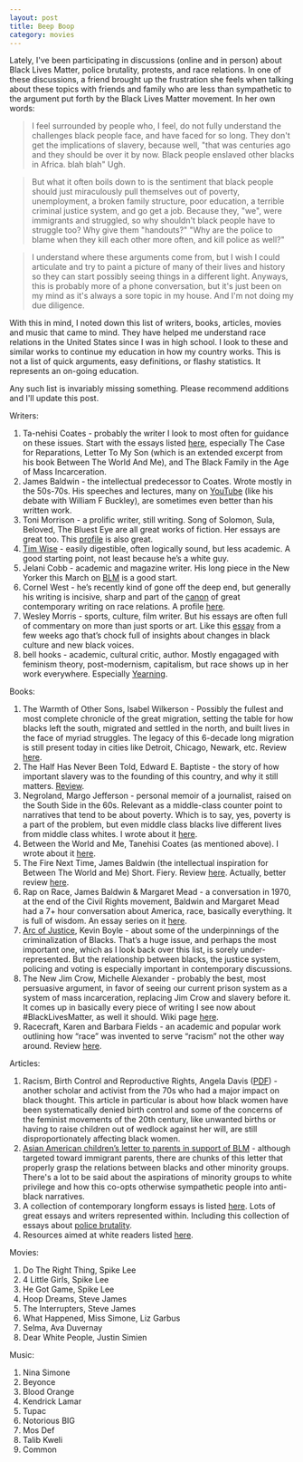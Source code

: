 ```yaml
---
layout: post
title: Beep Boop
category: movies
---
```


Lately, I've been participating in discussions (online and in person) about Black Lives Matter, police brutality, protests, and race relations. In one of these discussions, a friend brought up the frustration she feels when talking about these topics with friends and family who are less than sympathetic to the argument put forth by the Black Lives Matter movement. In her own words:

>I feel surrounded by people who, I feel, do not fully understand the challenges black people face, and have faced for so long. They don't get the implications of slavery, because well, "that was centuries ago and they should be over it by now. Black people enslaved other blacks in Africa. blah blah" Ugh.

>But what it often boils down to is the sentiment that black people should just miraculously pull themselves out of poverty, unemployment, a broken family structure, poor education, a terrible criminal justice system, and go get a job. Because they, "we", were immigrants and struggled, so why shouldn't black people have to struggle too? Why give them "handouts?" "Why are the police to blame when they kill each other more often, and kill police as well?"

>I understand where these arguments come from, but I wish I could articulate and try to paint a picture of many of their lives and history so they can start possibly seeing things in a different light. Anyways, this is probably more of a phone conversation, but it's just been on my mind as it's always a sore topic in my house. And I'm not doing my due diligence.

With this in mind, I noted down this list of writers, books, articles, movies and music that came to mind. They have helped me understand race relations in the United States since I was in high school. I look to these and similar works to continue my education in how my country works. This is not a list of quick arguments, easy definitions, or flashy statistics. It represents an on-going education.

Any such list is invariably missing something. Please recommend additions and I'll update this post.

Writers:

1. Ta-nehisi Coates - probably the writer I look to most often for guidance on these issues. Start with the essays listed [here](https://longform.org/archive/writers/ta-nehisi-coates), especially The Case for Reparations, Letter To My Son (which is an extended excerpt from his book Between The World And Me), and The Black Family in the Age of Mass Incarceration.
2. James Baldwin - the intellectual predecessor to Coates. Wrote mostly in the 50s-70s. His speeches and lectures, many on [YouTube](https://www.youtube.com/watch?v=hnIjXmfTSYg) (like his debate with William F Buckley), are sometimes even better than his written work.
3. Toni Morrison - a prolific writer, still writing. Song of Solomon, Sula, Beloved, The Bluest Eye are all great works of fiction. Her essays are great too. This [profile](https://www.nytimes.com/2015/04/12/magazine/the-radical-vision-of-toni-morrison.html) is also great.
4. [Tim Wise](http://www.timwise.org/f-a-q-s/) - easily digestible, often logically sound, but less academic. A good starting point, not least because he’s a white guy.
5. Jelani Cobb - academic and magazine writer. His long piece in the New Yorker this March on [BLM](http://www.newyorker.com/magazine/2016/03/14/where-is-black-lives-matter-headed) is a good start.
6. Cornel West - he’s recently kind of gone off the deep end, but generally his writing is incisive, sharp and part of the [canon](https://www.nytimes.com/1993/04/27/books/books-of-the-times-rage-and-reason-in-the-crisis-of-black-america.html) of great contemporary writing on race relations. A profile [here](http://www.newyorker.com/magazine/2009/11/02/the-oracle-3).
7. Wesley Morris - sports, culture, film writer. But his essays are often full of commentary on more than just sports or art. Like this [essay](https://www.nytimes.com/2016/06/17/arts/defining-and-proclaiming-a-new-black-power.html) from a few weeks ago that’s chock full of insights about changes in black culture and new black voices.
8. bell hooks - academic, cultural critic, author. Mostly engagaged with feminism theory, post-modernism, capitalism, but race shows up in her work everywhere. Especially [Yearning](https://www.goodreads.com/book/show/385655.Yearning).

Books:

1. The Warmth of Other Sons, Isabel Wilkerson - Possibly the fullest and most complete chronicle of the great migration, setting the table for how blacks left the south, migrated and settled in the north, and built lives in the face of myriad struggles. The legacy of this 6-decade long migration is still present today in cities like Detroit, Chicago, Newark, etc. Review [here](https://www.nytimes.com/2010/09/05/books/review/Oshinsky-t.html?pagewanted=all).
2. The Half Has Never Been Told, Edward E. Baptiste - the story of how important slavery was to the founding of this country, and why it still matters. [Review](https://www.nytimes.com/2014/10/05/books/review/the-half-has-never-been-told-by-edward-e-baptist.html).
3. Negroland, Margo Jefferson - personal memoir of a journalist, raised on the South Side in the 60s. Relevant as a middle-class counter point to narratives that tend to be about poverty. Which is to say, yes, poverty is a part of the problem, but even middle class blacks live different lives from middle class whites. I wrote about it [here](https://www.goodreads.com/review/show/1398305533?book_show_action=false).
4. Between the World and Me, Tanehisi Coates (as mentioned above). I wrote about it [here](https://www.goodreads.com/review/show/1341653747?book_show_action=false).
5. The Fire Next Time, James Baldwin (the intellectual inspiration for Between The World and Me) Short. Fiery. Review [here](http://www.nybooks.com/articles/1963/02/01/james-baldwin-and-the-man/). Actually, better review [here](https://www.nytimes.com/books/98/03/29/specials/baldwin-fire.html).
6. Rap on Race, James Baldwin & Margaret Mead - a conversation in 1970, at the end of the Civil Rights movement, Baldwin and Margaret Mead had a 7+ hour conversation about America, race, basically everything. It is full of wisdom. An essay series on it [here](https://www.brainpickings.org/2015/03/19/a-rap-on-race-margaret-mead-and-james-baldwin/).
7. [Arc of Justice](https://www.nytimes.com/2004/09/12/books/review/arc-of-justice-i-swear-it-was-in-selfdefense.html?_r=0), Kevin Boyle - about some of the underpinnings of the criminalization of Blacks. That’s a huge issue, and perhaps the most important one, which as I look back over this list, is sorely under-represented. But the relationship between blacks, the justice system, policing and voting is especially important in contemporary discussions.
8. The New Jim Crow, Michelle Alexander - probably the best, most persuasive argument, in favor of seeing our current prison system as a system of mass incarceration, replacing Jim Crow and slavery before it. It comes up in basically every piece of writing I see now about #BlackLivesMatter, as well it should. Wiki page [here](https://en.wikipedia.org/wiki/The_New_Jim_Crow).
9. Racecraft, Karen and Barbara Fields - an academic and popular work outlining how “race” was invented to serve “racism” not the other way around. Review [here](https://lareviewofbooks.org/article/coloring-outside-the-lines/#!).

Articles:

1. Racism, Birth Control and Reproductive Rights, Angela Davis ([PDF](http://artecontraviolenciadegenero.org/?wpfb_dl=3)) - another scholar and activist from the 70s who had a major impact on black thought. This article in particular is about how black women have been systematically denied birth control and some of the concerns of the feminist movements of the 20th century, like unwanted births or having to raise children out of wedlock against her will, are still disproportionately affecting black women.
2. [Asian American children’s letter to parents in support of BLM](http://blog.angryasianman.com/2016/07/an-open-letter-to-our-asian-american.html) - although targeted toward immigrant parents, there are chunks of this letter that properly grasp the relations between blacks and other minority groups. There's a lot to be said about the aspirations of minority groups to white privilege and how this co-opts otherwise sympathetic people into anti-black narratives.
3. A collection of contemporary longform essays is listed [here](https://blog.longreads.com/2016/07/11/black-lives-matter-a-reading-list/). Lots of great essays and writers represented within. Including this collection of essays about [police brutality](https://longform.org/posts/the-longform-guide-to-police-brutality).
4. Resources aimed at white readers listed [here](http://citizenshipandsocialjustice.com/2015/07/10/curriculum-for-white-americans-to-educate-themselves-on-race-and-racism/).

Movies:

1. Do The Right Thing, Spike Lee
2. 4 Little Girls, Spike Lee
3. He Got Game, Spike Lee
4. Hoop Dreams, Steve James
5. The Interrupters, Steve James
6. What Happened, Miss Simone, Liz Garbus
7. Selma, Ava Duvernay
8. Dear White People, Justin Simien

Music:

1. Nina Simone
2. Beyonce
3. Blood Orange
4. Kendrick Lamar
5. Tupac
6. Notorious BIG
7. Mos Def
8. Talib Kweli
9. Common
